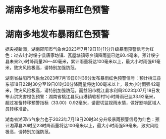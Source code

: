 # 湖南多地发布暴雨红色预警

# 湖南多地发布暴雨红色预警

据央视新闻，湖南邵阳市气象台2023年7月19日1时11分升级暴雨预警信号为红色：过去1小时绥宁县唐家坊镇、瓦屋塘镇等乡镇降雨量已达60.4毫米，预计绥宁县未来2小时降雨量26～40毫米，累计雨量将达100毫米以上，最大小时雨强61毫米，致灾风险极高，请特别加强防范。

湖南省益阳市气象台2023年7月19日0时36分发布暴雨红色预警信号：预计桃江县东部18日22时30分至19日01时30分降雨量将达100毫米以上，最大小时雨强42毫米，致灾风险极高，请特别加强防范。而益阳市桃江县水利局2023年07月18日发布山洪灾害橙色预警：湖南省桃江县灰山港镇软桥村1小时降雨已达33.92毫米，超过准备转移预警指标（33.00）0.92毫米，请密切监视雨水情，做好影响区域人员转移准备。

湖南省湘潭市气象台也于2023年7月18日20时34分升级暴雨预警信号为红色：预计湘潭县20时至23时降雨量将达100毫米以上，最大小时雨强59毫米，致灾风险极高，请特别加强防范。

